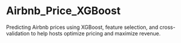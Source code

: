 # Airbnb_Price_XGBoost
Predicting Airbnb prices using XGBoost, feature selection, and cross-validation to help hosts optimize pricing and maximize revenue.
